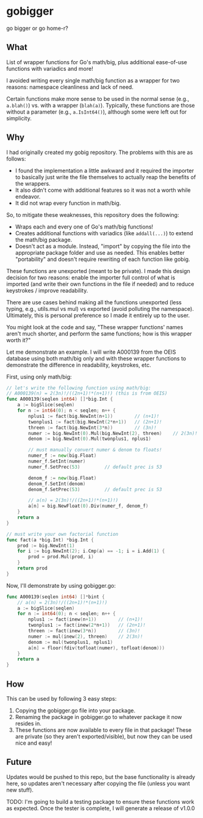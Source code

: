 # gobigger

go bigger or go home-r?

## What

List of wrapper functions for Go's math/big, plus additional ease-of-use functions with variadics and more!

I avoided writing every single math/big function as a wrapper for two reasons: namespace cleanliness and lack of need.

Certain functions make more sense to be used in the normal sense (e.g., `a.blah()`) vs. with a wrapper (`blah(a)`). Typically, these functions are those without a parameter (e.g., `a.IsInt64()`), although some were left out for simplicity.

## Why

I had originally created my gobig repository. The problems with this are as follows:

- I found the implementation a little awkward and it required the importer to basically just write the file themselves to actually reap the benefits of the wrappers.
- It also didn't come with additional features so it was not a worth while endeavor.
- It did not wrap every function in math/big.

So, to mitigate these weaknesses, this repository does the following:

- Wraps each and every one of Go's math/big functions!
- Creates additional functions with variadics (like `addall(...)`) to extend the math/big package.
- Doesn't act as a module. Instead, "import" by copying the file into the appropriate package folder and use as needed. This enables better "portability" and doesn't require rewriting of each function like gobig.

These functions are unexported (meant to be private). I made this design decision for two reasons: enable the importer full control of what is imported (and write their own functions in the file if needed) and to reduce keystrokes / improve readability.

There are use cases behind making all the functions unexported (less typing, e.g., utils.mul vs mul) vs exported (avoid polluting the namespace). Ultimately, this is personal preference so I made it entirely up to the user.

You might look at the code and say, "These wrapper functions' names aren't much shorter, and perform the same functions; how is this wrapper worth it?"

Let me demonstrate an example. I will write A000139 from the OEIS database using both math/big only and with these wrapper functions to demonstrate the difference in readability, keystrokes, etc.

First, using only math/big:

```go
// let's write the following function using math/big:
// A000139(n) = 2(3n)!/((2n+1)!*(n+1)!) (this is from OEIS)
func A000139(seqlen int64) []*big.Int {
    a := bigSlice(seqlen)
    for n := int64(0); n < seqlen; n++ {
        nplus1 := fact(big.NewInt(n+1))        // (n+1)!
        twonplus1 := fact(big.NewInt(2*n+1))   // (2n+1)!
        threen := fact(big.NewInt(3*n))        // (3n)!
        numer := big.NewInt(0).Mul(big.NewInt(2), threen)    // 2(3n)!
        denom := big.NewInt(0).Mul(twonplus1, nplus1)

        // must manually convert numer & denom to floats!
        numer_f := new(big.Float)
        numer_f.SetInt(numer)
        numer_f.SetPrec(53)         // default prec is 53

        denom_f := new(big.Float)
        denom_f.SetInt(denom)
        denom_f.SetPrec(53)         // default prec is 53

        // a(n) = 2(3n)!/((2n+1)!*(n+1)!)
        a[n] = big.NewFloat(0).Div(numer_f, denom_f)
    }
    return a
}

// must write your own factorial function
func fact(a *big.Int) *big.Int {
    prod := big.NewInt(1)
    for i := big.NewInt(2); i.Cmp(a) == -1; i = i.Add(1) {
        prod = prod.Mul(prod, i)
    }
    return prod
}


```

Now, I'll demonstrate by using gobigger.go:

```go
func A000139(seqlen int64) []*bint {
    // a(n) = 2(3n)!/((2n+1)!*(n+1)!)
    a := bigSlice(seqlen)
    for n := int64(0); n < seqlen; n++ {
        nplus1 := fact(inew(n+1))        // (n+1)!
        twonplus1 := fact(inew(2*n+1))   // (2n+1)!
        threen := fact(inew(3*n))        // (3n)!
        numer := mul(inew(2), threen)    // 2(3n)!
        denom := mul(twonplus1, nplus1)
        a[n] = floor(fdiv(tofloat(numer), tofloat(denom)))
    }
    return a
}
```

## How

This can be used by following 3 easy steps:

1. Copying the gobigger.go file into your package.
2. Renaming the package in gobigger.go to whatever package it now resides in.
3. These functions are now available to every file in that package! These are private (so they aren't exported/visible), but now they can be used nice and easy!

## Future

Updates would be pushed to this repo, but the base functionality is already here, so updates aren't necessary after copying the file (unless you want new stuff).

TODO: I'm going to build a testing package to ensure these functions work as expected. Once the tester is complete, I will generate a release of v1.0.0
